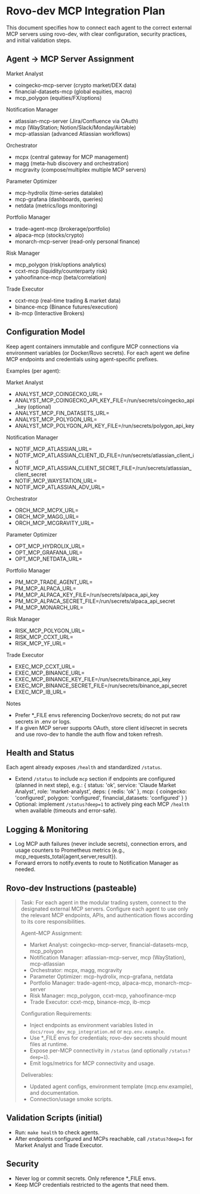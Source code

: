 # Rovo-dev MCP Integration Plan

This document specifies how to connect each agent to the correct external MCP servers using rovo-dev, with clear configuration, security practices, and initial validation steps.

## Agent → MCP Server Assignment

Market Analyst

- coingecko-mcp-server (crypto market/DEX data)
- financial-datasets-mcp (global equities, macro)
- mcp_polygon (equities/FX/options)

Notification Manager

- atlassian-mcp-server (Jira/Confluence via OAuth)
- mcp (WayStation; Notion/Slack/Monday/Airtable)
- mcp-atlassian (advanced Atlassian workflows)

Orchestrator

- mcpx (central gateway for MCP management)
- magg (meta-hub discovery and orchestration)
- mcgravity (compose/multiplex multiple MCP servers)

Parameter Optimizer

- mcp-hydrolix (time-series datalake)
- mcp-grafana (dashboards, queries)
- netdata (metrics/logs monitoring)

Portfolio Manager

- trade-agent-mcp (brokerage/portfolio)
- alpaca-mcp (stocks/crypto)
- monarch-mcp-server (read-only personal finance)

Risk Manager

- mcp_polygon (risk/options analytics)
- ccxt-mcp (liquidity/counterparty risk)
- yahoofinance-mcp (beta/correlation)

Trade Executor

- ccxt-mcp (real-time trading & market data)
- binance-mcp (Binance futures/execution)
- ib-mcp (Interactive Brokers)

## Configuration Model

Keep agent containers immutable and configure MCP connections via environment variables (or Docker/Rovo secrets). For each agent we define MCP endpoints and credentials using agent-specific prefixes.

Examples (per agent):

Market Analyst

- ANALYST_MCP_COINGECKO_URL=
- ANALYST_MCP_COINGECKO_API_KEY_FILE=/run/secrets/coingecko_api_key (optional)
- ANALYST_MCP_FIN_DATASETS_URL=
- ANALYST_MCP_POLYGON_URL=
- ANALYST_MCP_POLYGON_API_KEY_FILE=/run/secrets/polygon_api_key

Notification Manager

- NOTIF_MCP_ATLASSIAN_URL=
- NOTIF_MCP_ATLASSIAN_CLIENT_ID_FILE=/run/secrets/atlassian_client_id
- NOTIF_MCP_ATLASSIAN_CLIENT_SECRET_FILE=/run/secrets/atlassian_client_secret
- NOTIF_MCP_WAYSTATION_URL=
- NOTIF_MCP_ATLASSIAN_ADV_URL=

Orchestrator

- ORCH_MCP_MCPX_URL=
- ORCH_MCP_MAGG_URL=
- ORCH_MCP_MCGRAVITY_URL=

Parameter Optimizer

- OPT_MCP_HYDROLIX_URL=
- OPT_MCP_GRAFANA_URL=
- OPT_MCP_NETDATA_URL=

Portfolio Manager

- PM_MCP_TRADE_AGENT_URL=
- PM_MCP_ALPACA_URL=
- PM_MCP_ALPACA_KEY_FILE=/run/secrets/alpaca_api_key
- PM_MCP_ALPACA_SECRET_FILE=/run/secrets/alpaca_api_secret
- PM_MCP_MONARCH_URL=

Risk Manager

- RISK_MCP_POLYGON_URL=
- RISK_MCP_CCXT_URL=
- RISK_MCP_YF_URL=

Trade Executor

- EXEC_MCP_CCXT_URL=
- EXEC_MCP_BINANCE_URL=
- EXEC_MCP_BINANCE_KEY_FILE=/run/secrets/binance_api_key
- EXEC_MCP_BINANCE_SECRET_FILE=/run/secrets/binance_api_secret
- EXEC_MCP_IB_URL=

Notes

- Prefer \*\_FILE envs referencing Docker/rovo secrets; do not put raw secrets in .env or logs.
- If a given MCP server supports OAuth, store client id/secret in secrets and use rovo-dev to handle the auth flow and token refresh.

## Health and Status

Each agent already exposes `/health` and standardized `/status`.

- Extend `/status` to include `mcp` section if endpoints are configured (planned in next step), e.g.:
  {
  status: 'ok',
  service: 'Claude Market Analyst',
  role: 'market-analyst',
  deps: { redis: 'ok' },
  mcp: {
  coingecko: 'configured',
  polygon: 'configured',
  financial_datasets: 'configured'
  }
  }
- Optional: implement `/status?deep=1` to actively ping each MCP `/health` when available (timeouts and error-safe).

## Logging & Monitoring

- Log MCP auth failures (never include secrets), connection errors, and usage counters to Prometheus metrics (e.g., mcp_requests_total{agent,server,result}).
- Forward errors to notify.events to route to Notification Manager as needed.

## Rovo-dev Instructions (pasteable)

> Task: For each agent in the modular trading system, connect to the designated external MCP servers. Configure each agent to use only the relevant MCP endpoints, APIs, and authentication flows according to its core responsibilities.
>
> Agent–MCP Assignment:
>
> - Market Analyst: coingecko-mcp-server, financial-datasets-mcp, mcp_polygon
> - Notification Manager: atlassian-mcp-server, mcp (WayStation), mcp-atlassian
> - Orchestrator: mcpx, magg, mcgravity
> - Parameter Optimizer: mcp-hydrolix, mcp-grafana, netdata
> - Portfolio Manager: trade-agent-mcp, alpaca-mcp, monarch-mcp-server
> - Risk Manager: mcp_polygon, ccxt-mcp, yahoofinance-mcp
> - Trade Executor: ccxt-mcp, binance-mcp, ib-mcp
>
> Configuration Requirements:
>
> - Inject endpoints as environment variables listed in `docs/rovo_dev_mcp_integration.md` or `mcp.env.example`.
> - Use \*\_FILE envs for credentials; rovo-dev secrets should mount files at runtime.
> - Expose per-MCP connectivity in `/status` (and optionally `/status?deep=1`).
> - Emit logs/metrics for MCP connectivity and usage.
>
> Deliverables:
>
> - Updated agent configs, environment template (mcp.env.example), and documentation.
> - Connection/usage smoke scripts.

## Validation Scripts (initial)

- Run: `make health` to check agents.
- After endpoints configured and MCPs reachable, call `/status?deep=1` for Market Analyst and Trade Executor.

## Security

- Never log or commit secrets. Only reference \*\_FILE envs.
- Keep MCP credentials restricted to the agents that need them.
